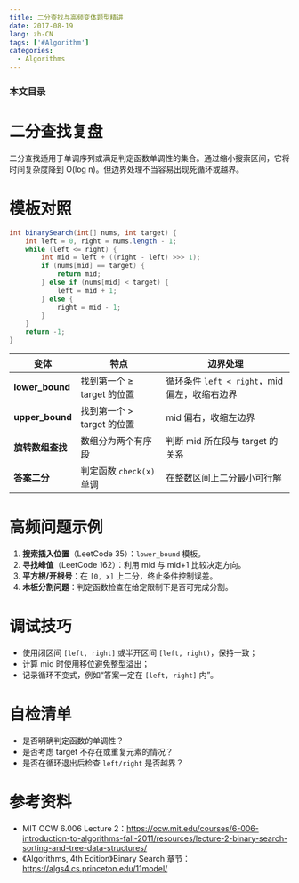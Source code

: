 ```yaml
---
title: 二分查找与高频变体题型精讲
date: 2017-08-19
lang: zh-CN
tags: ['#Algorithm']
categories:
  - Algorithms
---
```


### 本文目录
<!-- toc -->

# 二分查找复盘
二分查找适用于单调序列或满足判定函数单调性的集合。通过缩小搜索区间，它将时间复杂度降到 O(log n)。但边界处理不当容易出现死循环或越界。

# 模板对照
```java
int binarySearch(int[] nums, int target) {
    int left = 0, right = nums.length - 1;
    while (left <= right) {
        int mid = left + ((right - left) >>> 1);
        if (nums[mid] == target) {
            return mid;
        } else if (nums[mid] < target) {
            left = mid + 1;
        } else {
            right = mid - 1;
        }
    }
    return -1;
}
```

| 变体 | 特点 | 边界处理 |
|---|---|---|
| **lower_bound** | 找到第一个 ≥ target 的位置 | 循环条件 `left < right`，mid 偏左，收缩右边界 |
| **upper_bound** | 找到第一个 > target 的位置 | mid 偏右，收缩左边界 |
| **旋转数组查找** | 数组分为两个有序段 | 判断 mid 所在段与 target 的关系 |
| **答案二分** | 判定函数 `check(x)` 单调 | 在整数区间上二分最小可行解 |

# 高频问题示例
1. **搜索插入位置**（LeetCode 35）：`lower_bound` 模板。
2. **寻找峰值**（LeetCode 162）：利用 mid 与 mid+1 比较决定方向。
3. **平方根/开根号**：在 `[0, x]` 上二分，终止条件控制误差。
4. **木板分割问题**：判定函数检查在给定限制下是否可完成分割。

# 调试技巧
- 使用闭区间 `[left, right]` 或半开区间 `[left, right)`，保持一致；
- 计算 mid 时使用移位避免整型溢出；
- 记录循环不变式，例如“答案一定在 `[left, right]` 内”。

# 自检清单
- 是否明确判定函数的单调性？
- 是否考虑 target 不存在或重复元素的情况？
- 是否在循环退出后检查 `left/right` 是否越界？

# 参考资料
- MIT OCW 6.006 Lecture 2：https://ocw.mit.edu/courses/6-006-introduction-to-algorithms-fall-2011/resources/lecture-2-binary-search-sorting-and-tree-data-structures/
- 《Algorithms, 4th Edition》Binary Search 章节：https://algs4.cs.princeton.edu/11model/
